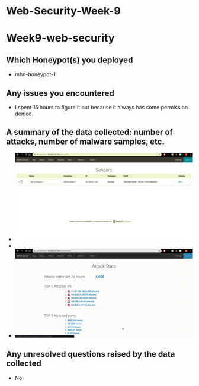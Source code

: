 # Web-Security-Week-9
# Week9-web-security
## Which Honeypot(s) you deployed
- mhn-honeypot-1


## Any issues you encountered
- I spent 15 hours to figure it out because it always has some permission denied.

## A summary of the data collected: number of attacks, number of malware samples, etc.
 - <img src='Sensors_Week_9.png' title='sensor' width='' alt='' />
 - <img src='Attack_Week9.gif' title='XSS' width='' alt='' />
 - <img src='Attack_Stats_Week9.gif' title='XSS' width='' alt='' />

## Any unresolved questions raised by the data collected
 - No
